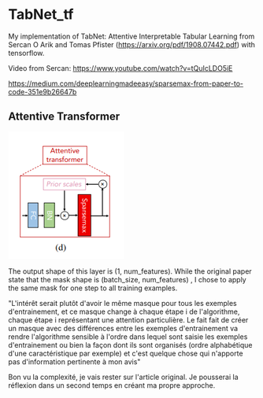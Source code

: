 # TabNet_tf

My implementation of TabNet: Attentive Interpretable Tabular Learning  from Sercan O Arik and Tomas Pfister (https://arxiv.org/pdf/1908.07442.pdf) with tensorflow.

Video from Sercan: https://www.youtube.com/watch?v=tQuIcLDO5iE


https://medium.com/deeplearningmadeeasy/sparsemax-from-paper-to-code-351e9b26647b


## Attentive Transformer

![Figure 4d](documentation/images/attentive_transformer.PNG)


The output shape of this layer is (1, num_features).
While the original paper state that the mask shape is (batch_size, num_features) ,
I chose to apply the same mask for one step to all training examples.

"L'intérêt serait plutôt d'avoir le même masque pour tous les exemples d'entrainement, et ce masque change à chaque étape i de l'algorithme, chaque étape i représentant une attention particulière. Le fait fait de créer un masque avec des différences entre les exemples d'entrainement va rendre l'algorithme sensible à l'ordre dans lequel sont saisie les exemples d'entrainement ou bien la façon dont ils sont organisés (ordre alphabétique d'une caractéristique par exemple) et c'est quelque chose qui n'apporte pas d'information pertinente à mon avis"

Bon vu la complexité, je vais rester sur l'article original. Je pousserai la réflexion dans un second temps en créant ma propre approche.


